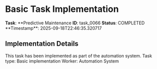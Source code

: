 # Basic Task Implementation

**Task**: **Predictive Maintenance
**ID**: task_0066
**Status**: COMPLETED
**Timestamp\*\*: 2025-09-18T22:46:35.320717

## Implementation Details

This task has been implemented as part of the automation system.
Task type: Basic implementation
Worker: Automation System
